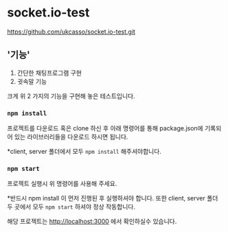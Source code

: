 # socket.io-test

https://github.com/ukcasso/socket.io-test.git

## '기능'

1. 간단한 채팅프로그램 구현
2. 귓속말 기능

크게 위 2 가지의 기능을 구현해 놓은 테스트입니다.


### `npm install`
프로젝트를 다운로드 혹은 clone 하신 후 아래 명령어를 통해 package.json에 기록되어 있는 라이브러리들을 다운로드 하시면 됩니다.

*client, server 폴더에서 모두 `npm install` 해주셔야합니다.

### `npm start`
프로젝트 실행시 위 명령어를 사용해 주세요.

*반드시 npm install 이 먼저 진행된 후 실행하셔야 합니다. 또한 client, server 폴더 두 곳에서 모두 `npm start` 하셔야 정상 작동합니다.


해당 프로젝트는 [http://localhost:3000](http://localhost:3000) 에서 확인하실수 있습니다.
